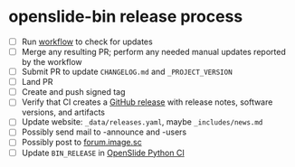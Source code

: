 # openslide-bin release process

- [ ] Run [workflow](https://github.com/openslide/openslide-bin/actions/workflows/update-check.yml) to check for updates
- [ ] Merge any resulting PR; perform any needed manual updates reported by the workflow
- [ ] Submit PR to update `CHANGELOG.md` and `_PROJECT_VERSION`
- [ ] Land PR
- [ ] Create and push signed tag
- [ ] Verify that CI creates a [GitHub release](https://github.com/openslide/openslide-bin/releases/) with release notes, software versions, and artifacts
- [ ] Update website: `_data/releases.yaml`, maybe `_includes/news.md`
- [ ] Possibly send mail to -announce and -users
- [ ] Possibly post to [forum.image.sc](https://forum.image.sc/c/announcements/10)
- [ ] Update `BIN_RELEASE` in [OpenSlide Python CI](https://github.com/openslide/openslide-python/blob/main/.github/workflows/python.yml)

